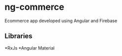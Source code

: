 # ng-commerce

Ecommerce app developed using Angular and Firebase

## Libraries

*RxJs
*Angular Material

